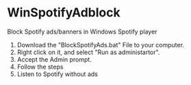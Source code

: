 # WinSpotifyAdblock
Block Spotify ads/banners in Windows Spotify player

1. Download the "BlockSpotifyAds.bat" File to your computer.
2. Right click on it, and select "Run as administartor".
3. Accept the Admin prompt.
4. Follow the steps
5. Listen to Spotify without ads
